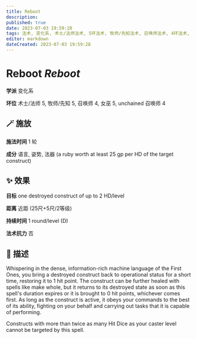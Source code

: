 ```yaml
---
title: Reboot
description: 
published: true
date: 2023-07-03 19:59:28
tags: 法术, 变化系, 术士/法师法术, 5环法术, 牧师/先知法术, 召唤师法术, 4环法术, 女巫法术, unchained 召唤师法术
editor: markdown
dateCreated: 2023-07-03 19:59:28
---
```


# **Reboot** *Reboot*

**学派** 变化系 

**环位** 术士/法师 5, 牧师/先知 5, 召唤师 4, 女巫 5, unchained 召唤师 4

## 🪄 施放

**施法时间** 1 轮

**成分** 语言, 姿势, 法器 (a ruby worth at least 25 gp per HD of the target construct)

## ✨ 效果 

**目标** one destroyed construct of up to 2 HD/level 

**距离** 近距 (25尺+5尺/2等级)  

**持续时间** 1 round/level (D) 

**法术抗力** 否

## 📖 描述

Whispering in the dense, information-rich machine language of the First Ones, you bring a destroyed construct back to operational status for a short time, restoring it to 1 hit point. The construct can be further healed with spells like make whole, but it returns to its destroyed state as soon as this spell's duration expires or it is brought to 0 hit points, whichever comes first. As long as the construct is active, it obeys your commands to the best of its ability, fighting on your behalf and carrying out tasks that it is capable of performing.

Constructs with more than twice as many Hit Dice as your caster level cannot be targeted by this spell.
    